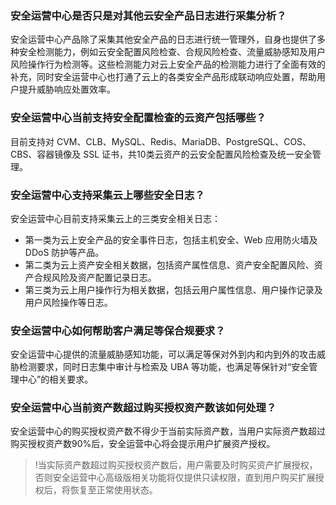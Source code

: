 ### 安全运营中心是否只是对其他云安全产品日志进行采集分析？
安全运营中心产品除了采集其他安全产品的日志进行统一管理外，自身也提供了多种安全检测能力，例如云安全配置风险检查、合规风险检查、流量威胁感知及用户风险操作行为检测等。这些检测能力对云上安全产品的检测能力进行了全面有效的补充，同时安全运营中心也打通了云上的各类安全产品形成联动响应处置，帮助用户提升威胁响应处置效率。

### 安全运营中心当前支持安全配置检查的云资产包括哪些？
目前支持对 CVM、CLB、MySQL、Redis、MariaDB、PostgreSQL、COS、CBS、容器镜像及 SSL 证书，共10类云资产的云安全配置风险检查及统一安全管理。

### 安全运营中心支持采集云上哪些安全日志？
安全运营中心目前支持采集云上的三类安全相关日志：
- 第一类为云上安全产品的安全事件日志，包括主机安全、Web 应用防火墙及 DDoS 防护等产品。
- 第二类为云上资产安全相关数据，包括资产属性信息、资产安全配置风险、资产合规风险及资产配置记录日志。
- 第三类为云上用户操作行为相关数据，包括云用户属性信息、用户操作记录及用户风险操作等日志。

### 安全运营中心如何帮助客户满足等保合规要求？
安全运营中心提供的流量威胁感知功能，可以满足等保对外到内和内到外的攻击威胁检测要求，同时日志集中审计与检索及 UBA 等功能，也满足等保针对“安全管理中心”的相关要求。

### 安全运营中心当前资产数超过购买授权资产数该如何处理？
安全运营中心的购买授权资产数不得少于当前实际资产数，当用户实际资产数超过购买授权资产数90%后，安全运营中心将会提示用户扩展资产授权。 
>!当实际资产数超过购买授权资产数后，用户需要及时购买资产扩展授权，否则安全运营中心高级版相关功能将仅提供只读权限，直到用户购买扩展授权后，将恢复至正常使用状态。
